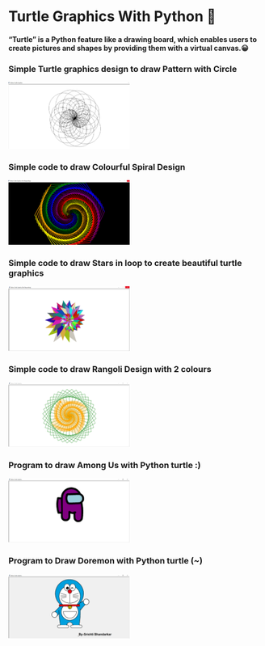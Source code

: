# Turtle Graphics With Python :turtle:
#### “Turtle” is a Python feature like a drawing board, which enables users to create pictures and shapes by providing them with a virtual canvas.:grinning:
### Simple Turtle graphics design to draw Pattern with Circle 
<div><img src="turtle_graphics_imgs/turtle1.png" width="240"></div>

### Simple code to draw Colourful Spiral Design
<div><img src="turtle_graphics_imgs/turtle2.png" width="240"></div>

### Simple code to draw Stars in loop to create beautiful turtle graphics
<div><img src="turtle_graphics_imgs/turtle3.png" width="240"></div>

### Simple code to draw Rangoli Design with 2 colours
<div><img src="turtle_graphics_imgs/turtle4.png" width="240"></div>

### Program to draw Among Us with Python turtle :)
<div><img src="turtle_graphics_imgs/among_us.png" width="240"></div>

### Program to Draw Doremon with Python turtle (*~*)
<div><img src="turtle_graphics_imgs/doremon.png" width="240"></div>

